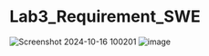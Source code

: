 # Lab3_Requirement_SWE
![Screenshot 2024-10-16 100201](https://github.com/user-attachments/assets/cff77432-8562-45a4-9d5e-76de25f808ca)
![image](https://github.com/user-attachments/assets/15023633-e4a9-4430-9321-56e5dddcab91)

